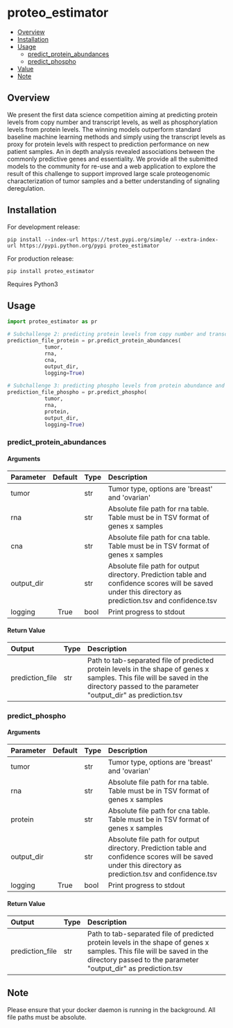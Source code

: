 # proteo_estimator

- [Overview](#Overview)
- [Installation](#installation)
- [Usage](#Usage)
    - [predict_protein_abundances](#predict_protein_abundances)
    - [predict_phospho](#predict_phospho)
- [Value](#Value)
- [Note](#Note)

## Overview
We present the first data science competition aiming at predicting protein levels from copy number and transcript levels, as well as phosphorylation levels from protein levels. The winning models outperform standard baseline machine learning methods and simply using the transcript levels as proxy for protein levels with respect to prediction performance on new patient samples.
An in depth analysis revealed associations between the commonly predictive genes and essentiality. We provide all the submitted models to the community for re-use and a web application to explore the result of this challenge to support improved large scale proteogenomic characterization of tumor samples and a better understanding of signaling deregulation.

## Installation
For development release:
```
pip install --index-url https://test.pypi.org/simple/ --extra-index-url https://pypi.python.org/pypi proteo_estimator
```
For production release:
```
pip install proteo_estimator
```

Requires Python3
## Usage
```python
import proteo_estimator as pr

# Subchallenge 2: predicting protein levels from copy number and transcript levels
prediction_file_protein = pr.predict_protein_abundances(
            tumor,
            rna,
            cna,
            output_dir,
            logging=True)
            
# Subchallenge 3: predicting phospho levels from protein abundance and transcript levels
prediction_file_phospho = pr.predict_phospho(
            tumor,
            rna,
            protein,
            output_dir,
            logging=True)
```

### predict_protein_abundances

#### Arguments
  
| Parameter                 | Default       |Type       | Description   |	
| :------------------------ |:-------------:|:-------------|:-------------|
| tumor	       |	           |str	          |Tumor type, options are 'breast' and 'ovarian'
| rna	       |	           |str	          |Absolute file path for rna table. Table must be in TSV format of genes x samples
| cna	       |	           |str	          |Absolute file path for cna table. Table must be in TSV format of genes x samples
| output_dir	       |	           |str	          |Absolute file path for output directory. Prediction table and confidence scores will be saved under this directory as prediction.tsv and confidence.tsv
| logging	       |True	           |bool	          |Print progress to stdout

#### Return Value
| Output                 |Type       | Description   |	
| :------------------------|:-------------|:-------------|
| prediction_file	      |str	          |Path to tab-separated file of predicted protein levels in the shape of genes x samples. This file will be saved in the directory passed to the parameter "output_dir" as prediction.tsv

### predict_phospho

#### Arguments
  
| Parameter                 | Default       |Type       | Description   |	
| :------------------------ |:-------------:|:-------------|:-------------|
| tumor	       |	           |str	          |Tumor type, options are 'breast' and 'ovarian'
| rna	       |	           |str	          |Absolute file path for rna table. Table must be in TSV format of genes x samples
| protein      |	           |str	          |Absolute file path for cna table. Table must be in TSV format of genes x samples
| output_dir	       |	           |str	          |Absolute file path for output directory. Prediction table and confidence scores will be saved under this directory as prediction.tsv and confidence.tsv
| logging	       |True	           |bool	          |Print progress to stdout

#### Return Value
| Output                 |Type       | Description   |	
| :------------------------|:-------------|:-------------|
| prediction_file	      |str	          |Path to tab-separated file of predicted protein levels in the shape of genes x samples. This file will be saved in the directory passed to the parameter "output_dir" as prediction.tsv

## Note
Please ensure that your docker daemon is running in the background.
All file paths must be absolute.
